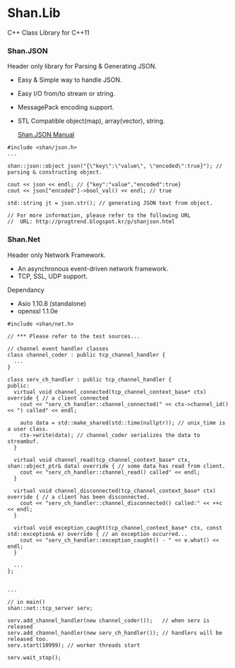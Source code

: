 # Shan.Lib
C++ Class Library for C++11

### Shan.JSON
 Header only library for Parsing & Generating JSON.
 - Easy & Simple way to handle JSON.
 - Easy I/O from/to stream or string.
 - MessagePack encoding support.
 - STL Compatible object(map), array(vector), string.

    [Shan.JSON Manual](http://progtrend.blogspot.kr/p/shanjson.html)

<pre><code>#include &lt;shan/json.h&gt;
...

shan::json::object json("{\"key\":\"value\", \"encoded\":true}"); // parsing & constructing object.

cout << json << endl; // {"key":"value","encoded":true}
cout << json["encoded"]->bool_val() << endl; // true

std::string jt = json.str(); // generating JSON text from object.

// For more information, please refer to the following URL
//  URL: http://progtrend.blogspot.kr/p/shanjson.html
</code></pre>

### Shan.Net
 Header only Network Framework.
 - An asynchronous event-driven network framework.
 - TCP, SSL, UDP support.

 Dependancy
 - Asio 1.10.8 (standalone)
 - openssl 1.1.0e

 <pre><code>#include &lt;shan/net.h&gt;

// *** Please refer to the test sources...

// channel event handler classes
class channel_coder : public tcp_channel_handler {
  ...
}

class serv_ch_handler : public tcp_channel_handler {
public:
  virtual void channel_connected(tcp_channel_context_base* ctx) override { // a client connected
    cout << "serv_ch_handler::channel_connected(" << ctx->channel_id() << ") called" << endl;

    auto data = std::make_shared<unix_time>(std::time(nullptr)); // unix_time is a user class.
    ctx->write(data); // channel_coder serializes the data to streambuf.
  }

  virtual void channel_read(tcp_channel_context_base* ctx, shan::object_ptr& data) override { // some data has read from client.
    cout << "serv_ch_handler::channel_read() called" << endl;
  }

  virtual void channel_disconnected(tcp_channel_context_base* ctx) override { // a client has been disconnected.
    cout << "serv_ch_handler::channel_disconnected() called:" << ++c << endl;
  }

  virtual void exception_caught(tcp_channel_context_base* ctx, const std::exception& e) override { // an exception occurred...
    cout << "serv_ch_handler::exception_caught() - " << e.what() << endl;
  }

  ...
};


...

// in main()
shan::net::tcp_server serv;

serv.add_channel_handler(new channel_coder());   // when serv is released
serv.add_channel_handler(new serv_ch_handler()); // handlers will be released too.
serv.start(10999); // worker threads start

serv.wait_stop();
</code></pre>
